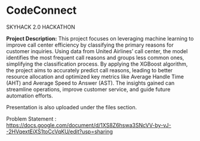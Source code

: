 # CodeConnect
SKYHACK 2.0 HACKATHON

**Project Description:**
This project focuses on leveraging machine learning to improve call center efficiency by classifying the primary reasons for customer inquiries. Using data from United Airlines’ call center, the model identifies the most frequent call reasons and groups less common ones, simplifying the classification process. By applying the XGBoost algorithm, the project aims to accurately predict call reasons, leading to better resource allocation and optimized key metrics like Average Handle Time (AHT) and Average Speed to Answer (AST). The insights gained can streamline operations, improve customer service, and guide future automation efforts.

Presentation is also uploaded under the files section.

Problem Statement : https://docs.google.com/document/d/1XS8Z6hswa3SNcVV-by-vJ--2HVqextEiXS1toCcVqKU/edit?usp=sharing
